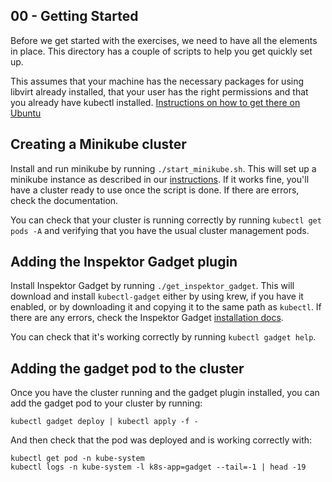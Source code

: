 ## 00 - Getting Started

Before we get started with the exercises, we need to have all the elements
in place. This directory has a couple of scripts to help you get quickly
set up.

This assumes that your machine has the necessary packages for using libvirt
already installed, that your user has the right permissions and that you
already have kubectl installed.  [Instructions on how to get there on
Ubuntu](ubuntu.md)

## Creating a Minikube cluster

Install and run minikube by running `./start_minikube.sh`.  This will set
up a minikube instance as described in our [instructions](../minikube.md).
If it works fine, you'll have a cluster ready to use once the script is
done. If there are errors, check the documentation.

You can check that your cluster is running correctly by running `kubectl
get pods -A` and verifying that you have the usual cluster management pods.

## Adding the Inspektor Gadget plugin

Install Inspektor Gadget by running `./get_inspektor_gadget`. This will
download and install `kubectl-gadget` either by using krew, if you have it
enabled, or by downloading it and copying it to the same path as `kubectl`.
If there are any errors, check the Inspektor Gadget [installation
docs](https://github.com/kinvolk/inspektor-gadget/blob/master/Documentation/install.md).

You can check that it's working correctly by running `kubectl gadget help`.

## Adding the gadget pod to the cluster

Once you have the cluster running and the gadget plugin installed, you can
add the gadget pod to your cluster by running:

```
kubectl gadget deploy | kubectl apply -f -
```

And then check that the pod was deployed and is working correctly with:

```
kubectl get pod -n kube-system
kubectl logs -n kube-system -l k8s-app=gadget --tail=-1 | head -19
```

